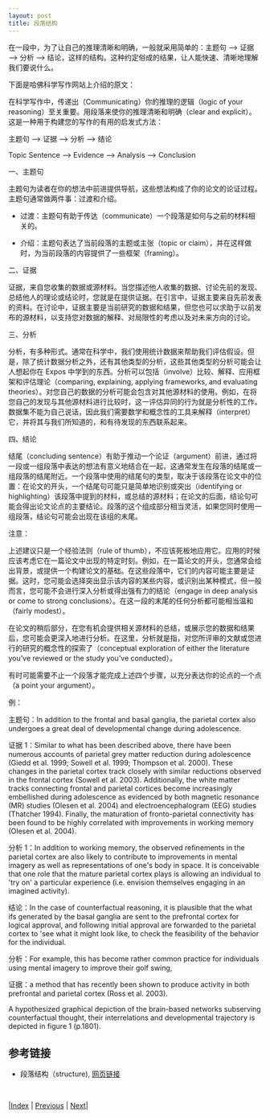 ```yaml
---
layout: post
title: 段落结构
---
```


在一段中，为了让自己的推理清晰和明确，一般就采用简单的：主题句 —> 证据 —> 分析 —> 结论，这样的结构。这种约定俗成的结果，让人能快速、清晰地理解我们要说什么。

下面是哈佛科学写作网站上介绍的原文：

在科学写作中，传递出（Communicating）你的推理的逻辑（logic of your reasoning）至关重要。用段落来使你的推理清晰和明确（clear and explicit）。这是一种用于构建您的写作的有用的启发式方法：

主题句 —> 证据 —> 分析 —> 结论

Topic Sentence —> Evidence —> Analysis —> Conclusion

一、主题句

主题句为读者在你的想法中前进提供导航，这些想法构成了你的论文的论证过程。主题句通常做两件事：过渡和介绍。

- 过渡：主题句有助于传达（communicate）一个段落是如何与之前的材料相关的。

- 介绍：主题句表达了当前段落的主题或主张（topic or claim），并在这样做时，为当前段落的内容提供了一些框架（framing）。

二、证据

证据，来自您收集的数据或源材料。当您描述他人收集的数据、讨论先前的发现、总结他人的理论或结论时，您就是在提供证据。在引言中，证据主要来自先前发表的资料。在讨论中，证据主要是当前研究的数据和结果，但您也可以求助于以前发布的源材料，以支持您对数据的解释、对局限性的考虑以及对未来方向的讨论。

三、分析

分析，有多种形式。通常在科学中，我们使用统计数据来帮助我们评估假设。但是，除了统计数据分析之外，还有其他类型的分析，这些其他类型的分析可能会让人想起你在 Expos 中学到的东西。分析可以包括（involve）比较、解释、应用框架和评估理论（comparing, explaining, applying frameworks, and evaluating theories）。对您自己的数据的分析可能会包含对其他源材料的使用。例如，在将您自己的发现与其他源材料进行比较时，这一评估异同的行为就是分析性的工作。数据集不能为自己说话，因此我们需要数学和概念性的工具来解释（interpret）它，并将其与我们所知道的，和有待发现的东西联系起来。

四、结论

结尾（concluding sentence）有助于推动一个论证（argument）前进，通过将一段或一组段落中表达的想法有意义地结合在一起，这通常发生在段落的结尾或一组段落的结尾附近。一个段落中使用的结尾句的类型，取决于该段落在论文中的位置：在论文的开头，一个结尾句可能只是简单地识别或突出（identifying or highlighting）该段落中提到的材料，或总结的源材料；在论文的后面，结论句可能会得出论文论点的主要结论。段落的这个组成部分相当灵活，如果您同时使用一组段落，结论句可能会出现在该组的末尾。

注意：

上述建议只是一个经验法则（rule of thumb），不应该死板地应用它。应用的时候应该考虑它在一篇论文中出现的特定时刻。例如，在一篇论文的开头，您通常会给出背景，或提供一个构建论文的基础。在这些段落中，它们的内容可能主要是证据。这时，您可能会选择突出显示该内容的某些内容，或识别出某种模式，但一般而言，您可能不会进行深入分析或得出强有力的结论（engage in deep analysis or come to strong conclusions）。在这一段的末尾的任何分析都可能相当温和（fairly modest）。

在论文的稍后部分，在您有机会提供相关源材料的总结，或展示您的数据和结果后，您可能会更深入地进行分析。在这里，分析就是指，对您所评审的文献或您进行的研究的概念性的探索了（conceptual exploration of either the literature you’ve reviewed or the study you’ve conducted）。

有时可能需要不止一个段落才能完成上述四个步骤，以充分表达你的论点的一个点（a point your argument）。

例：

主题句：In addition to the frontal and basal ganglia, the parietal cortex also undergoes a great deal of developmental change during adolescence.

证据 1：Similar to what has been described above, there have been numerous accounts of parietal grey matter reduction during adolescence (Giedd et al. 1999; Sowell et al. 1999; Thompson et al. 2000). These changes in the parietal cortex track closely with similar reductions observed in the frontal cortex (Sowell et al. 2003). Additionally, the white matter tracks connecting frontal and parietal cortices become increasingly embellished during adolescence as evidenced by both magnetic resonance (MR) studies (Olesen et al. 2004) and electroencephalogram (EEG) studies (Thatcher 1994). Finally, the maturation of fronto-parietal connectivity has been found to be highly correlated with improvements in working memory (Olesen et al. 2004).

分析 1：In addition to working memory, the observed refinements in the parietal cortex are also likely to contribute to improvements in mental imagery as well as representations of one's body in space. It is conceivable that one role that the mature parietal cortex plays is allowing an individual to 'try on' a particular experience (i.e. envision themselves engaging in an imagined activity).

结论：In the case of counterfactual reasoning, it is plausible that the what ifs generated by the basal ganglia are sent to the prefrontal cortex for logical approval, and following initial approval are forwarded to the parietal cortex to 'see what it might look like, to check the feasibility of the behavior for the individual.

分析：For example, this has become rather common practice for individuals using mental imagery to improve their golf swing,

证据：a method that has recently been shown to produce activity in both prefrontal and parietal cortex (Ross et al. 2003).

A hypothesized graphical depiction of the brain-based networks subserving counterfactual thought, their interrelations and developmental trajectory is depicted in figure 1 (p.1801).

## 参考链接

- 段落结构（structure), [网页链接](https://www.sciencewrites.org/structure)

<br/>

|[Index](../../) | [Previous](2-4-big-picture) | [Next](2-8-evidence)|
